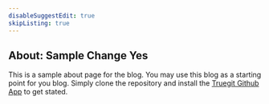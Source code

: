 ```yaml
---
disableSuggestEdit: true
skipListing: true
---
```


## About: Sample Change Yes

This is a sample about page for the blog. You may use this blog as a starting point for you blog. Simply clone the repository and install the [Truegit Github App](https://bit.ly/3GyRCBG) to get stated.
